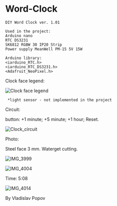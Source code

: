 # Word-Clock

    DIY Word Clock ver. 1.01
    
    Used in the project:
    Arduino nano
    RTC DS3231
    SK6812 RGBW 30 IP20 Strip
    Power supply MeanWell PM-15 5V 15W 
    
    Arduino library:
    <iarduino_RTC.h>
    <iarduino_RTC_DS3231.h>
    <Adafruit_NeoPixel.h>

Clock face legend:

![Clock face legend](https://user-images.githubusercontent.com/57004611/136710671-b5d0b22a-1689-4ee5-b3a9-e43075b941ad.png)

     *light sensor - not implemented in the project

Circuit:

button: +1 minute; +5 minute; +1 hour; Reset.

![Clock_circuit](https://user-images.githubusercontent.com/57004611/136710983-a4d87a30-0669-4c38-ae9d-c70aeec7af28.png)

Photo:

Steel face 3 mm. Waterget cutting.

![IMG_3999](https://user-images.githubusercontent.com/57004611/136710193-847cdba0-7186-4b7f-a455-b7688d1bcac7.jpeg)

![IMG_4004](https://user-images.githubusercontent.com/57004611/136710241-38d9e386-dc05-4fae-b639-5d14ceb0c4eb.jpeg)

Time: 5:08

![IMG_4014](https://user-images.githubusercontent.com/57004611/136710839-40a32af2-10ab-4891-a837-c4c69a9cac31.jpeg)

By Vladislav Popov
